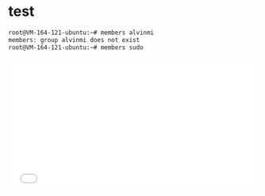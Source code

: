 # test

```bash
root@VM-164-121-ubuntu:~# members alvinmi
members: group alvinmi does not exist
root@VM-164-121-ubuntu:~# members sudo
```

<iframe height="265" style="width: 100%;" scrolling="no" title="Google&apos;s logo in 291 bytes" src="//codepen.io/zessx/embed/gapgRr/?height=265&theme-id=0&default-tab=html,result" frameborder="no" allowtransparency="true" allowfullscreen="true">
  See the Pen <a href='https://codepen.io/zessx/pen/gapgRr/'>Google&apos;s logo in 291 bytes</a> by zessx
  (<a href='https://codepen.io/zessx'>@zessx</a>) on <a href='https://codepen.io'>CodePen</a>.
</iframe>